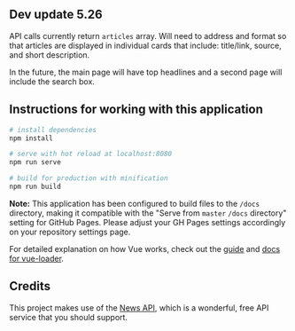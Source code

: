 ## Dev update 5.26
API calls currently return `articles` array. Will need to address and format so that articles are displayed in individual cards that include: title/link, source, and short description.

In the future, the main page will have top headlines and a second page will include the search box.

## Instructions for working with this application

``` bash
# install dependencies
npm install

# serve with hot reload at localhost:8080
npm run serve

# build for production with minification
npm run build

```

**Note:** This application has been configured to build files to the `/docs` directory, making it compatible with the "Serve from `master` `/docs` directory" setting for GitHub Pages. Please adjust your GH Pages settings accordingly on your repository settings page.

For detailed explanation on how Vue works, check out the [guide](https://cli.vuejs.org/guide/) and [docs for vue-loader](https://cli.vuejs.org/config/#css-loaderoptions).

## Credits
This project makes use of the [News API](https://newsapi.org/), which is a wonderful, free API service that you should support.